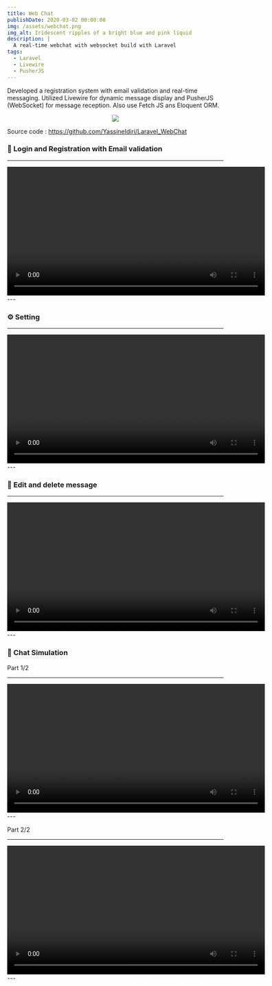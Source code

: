 ```yaml
---
title: Web Chat
publishDate: 2020-03-02 00:00:00
img: /assets/webchat.png
img_alt: Iridescent ripples of a bright blue and pink liquid
description: |
  A real-time webchat with websocket build with Laravel
tags:
  - Laravel
  - Livewire
  - PusherJS 
---
```


Developed a registration system with email validation and real-time messaging. Utilized Livewire for dynamic message display and PusherJS (WebSocket) for message reception. Also use Fetch JS ans Eloquent ORM.

<p align="center">
  <a href="https://skillicons.dev">
    <img src="https://skillicons.dev/icons?i=laravel,js,htmx" />
  </a>
</p>

Source code : https://github.com/YassineIdiri/Laravel_WebChat<br>


### 🔐 Login and Registration with Email validation

---
<video width="600" controls>
  <source src="https://github.com/YassineIdiri/Laravel_WebChat/assets/120946916/5b732799-77e4-4a56-8097-4e528b0a909b
  " type="video/mp4">
  Your browser does not support the video tag.
</video>
---

### ⚙️ Setting

---
<video width="600" controls>
  <source src="https://github.com/YassineIdiri/Laravel_WebChat/assets/120946916/aec42caa-ff57-45a1-ad18-b856b6616377
  " type="video/mp4">
  Your browser does not support the video tag.
</video>
---


### 💬 Edit and delete message

---
<video width="600" controls>
  <source src="https://github.com/YassineIdiri/Laravel_WebChat/assets/120946916/4adcae06-cba2-4abe-8545-191af5efbdd3
   " type="video/mp4">
  Your browser does not support the video tag.
</video>
---


###  💬 Chat Simulation
Part 1/2

---
<video width="600" controls>
  <source src="https://github.com/YassineIdiri/Laravel_WebChat/assets/120946916/50dd7b79-c8dd-4fd7-886b-b754e5451648
  " type="video/mp4">
  Your browser does not support the video tag.
</video>
---

Part 2/2

---
<video width="600" controls>
  <source src="https://github.com/YassineIdiri/Laravel_WebChat/assets/120946916/022d0dd4-199c-477f-8762-4e03431ec3b5
  " type="video/mp4">
  Your browser does not support the video tag.
</video>
---






